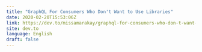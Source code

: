 ```yaml
---
title: "GraphQL For Consumers Who Don't Want to Use Libraries"
date: 2020-02-20T15:53:06Z
link: https://dev.to/missamarakay/graphql-for-consumers-who-don-t-want-to-use-libraries-3nbf?utm_medium=RSS&utm_source=news.12bit.vn
site: dev.to
language: English
draft: false
---
```

